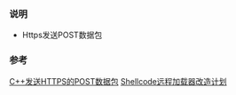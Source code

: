 ###  说明

- Https发送POST数据包

### 参考

[C++发送HTTPS的POST数据包](https://github.com/SashenGovender/htttpComms/blob/e00eb86f98a5a474a784be229b7cb8dffc4b5d4c/htttpComms/main.cpp)
[Shellcode远程加载器改造计划](https://github.com/uknowsec/RemoteCryptoShellcodeLoader)